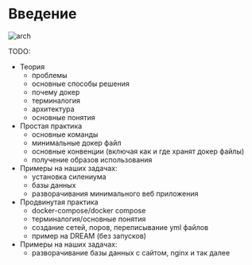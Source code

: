 # Введение

![arch](https://docs.docker.com/engine/images/architecture.svg)




TODO:
- Теория
  - проблемы
  - основные способы решения
  - почему докер
  - терминалогия
  - архитектура
  - основные понятия
- Простая практика
  - основные команды
  - минимальные докер файл
  - основные конвенции (включая как и где хранят докер файлы)
  - получение образов использования
- Примеры на наших задачах:
  - установка силениума
  - базы данных
  - разворачивания минимального веб приложения
- Продвинутая практика
  - docker-compose/docker compose
  - терминалогия/основные понятия
  - создание сетей, поров, переписывание yml файлов
  - пример на DREAM (без запусков)
- Примеры на наших задачах:
  - разворачивание базы данных с сайтом, nginx и так далее